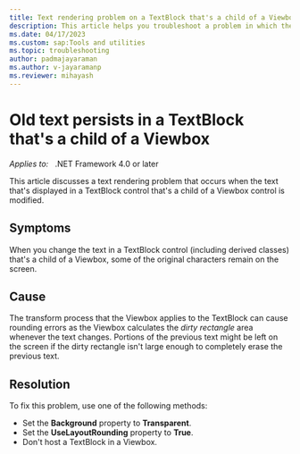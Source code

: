 ```yaml
---
title: Text rendering problem on a TextBlock that's a child of a Viewbox
description: This article helps you troubleshoot a problem in which the text that's displayed on a custom text block doesn't render correctly.
ms.date: 04/17/2023
ms.custom: sap:Tools and utilities
ms.topic: troubleshooting
author: padmajayaraman
ms.author: v-jayaramanp
ms.reviewer: mihayash
---
```


# Old text persists in a TextBlock that's a child of a Viewbox

_Applies to:_ &nbsp;&nbsp;.NET Framework 4.0 or later

This article discusses a text rendering problem that occurs when the text that's displayed in a TextBlock control that's a child of a Viewbox control is modified.

## Symptoms

When you change the text in a TextBlock control (including derived classes) that's a child of a Viewbox, some of the original characters remain on the screen.

## Cause

The transform process that the Viewbox applies to the TextBlock can cause rounding errors as the Viewbox calculates the _dirty rectangle_ area whenever the text changes. Portions of the previous text might be left on the screen if the dirty rectangle isn't large enough to completely erase the previous text.

## Resolution

To fix this problem, use one of the following methods:

- Set the **Background** property to **Transparent**.
- Set the **UseLayoutRounding** property to **True**.
- Don't host a TextBlock in a Viewbox.
